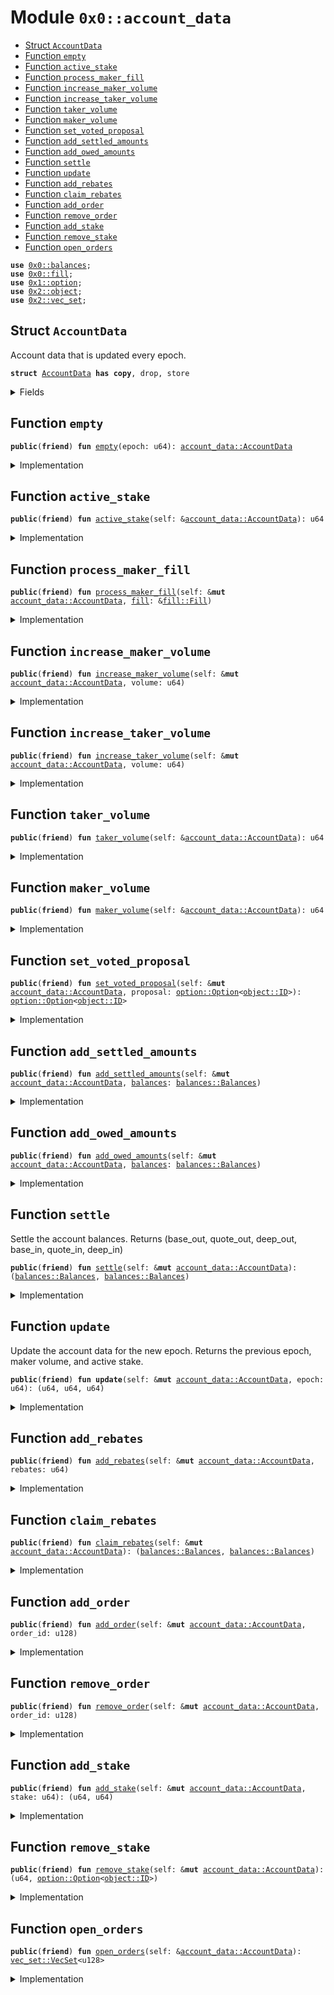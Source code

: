 
<a name="0x0_account_data"></a>

# Module `0x0::account_data`



-  [Struct `AccountData`](#0x0_account_data_AccountData)
-  [Function `empty`](#0x0_account_data_empty)
-  [Function `active_stake`](#0x0_account_data_active_stake)
-  [Function `process_maker_fill`](#0x0_account_data_process_maker_fill)
-  [Function `increase_maker_volume`](#0x0_account_data_increase_maker_volume)
-  [Function `increase_taker_volume`](#0x0_account_data_increase_taker_volume)
-  [Function `taker_volume`](#0x0_account_data_taker_volume)
-  [Function `maker_volume`](#0x0_account_data_maker_volume)
-  [Function `set_voted_proposal`](#0x0_account_data_set_voted_proposal)
-  [Function `add_settled_amounts`](#0x0_account_data_add_settled_amounts)
-  [Function `add_owed_amounts`](#0x0_account_data_add_owed_amounts)
-  [Function `settle`](#0x0_account_data_settle)
-  [Function `update`](#0x0_account_data_update)
-  [Function `add_rebates`](#0x0_account_data_add_rebates)
-  [Function `claim_rebates`](#0x0_account_data_claim_rebates)
-  [Function `add_order`](#0x0_account_data_add_order)
-  [Function `remove_order`](#0x0_account_data_remove_order)
-  [Function `add_stake`](#0x0_account_data_add_stake)
-  [Function `remove_stake`](#0x0_account_data_remove_stake)
-  [Function `open_orders`](#0x0_account_data_open_orders)


<pre><code><b>use</b> <a href="balances.md#0x0_balances">0x0::balances</a>;
<b>use</b> <a href="fill.md#0x0_fill">0x0::fill</a>;
<b>use</b> <a href="dependencies/move-stdlib/option.md#0x1_option">0x1::option</a>;
<b>use</b> <a href="dependencies/sui-framework/object.md#0x2_object">0x2::object</a>;
<b>use</b> <a href="dependencies/sui-framework/vec_set.md#0x2_vec_set">0x2::vec_set</a>;
</code></pre>



<a name="0x0_account_data_AccountData"></a>

## Struct `AccountData`

Account data that is updated every epoch.


<pre><code><b>struct</b> <a href="account_data.md#0x0_account_data_AccountData">AccountData</a> <b>has</b> <b>copy</b>, drop, store
</code></pre>



<details>
<summary>Fields</summary>


<dl>
<dt>
<code>epoch: u64</code>
</dt>
<dd>

</dd>
<dt>
<code>open_orders: <a href="dependencies/sui-framework/vec_set.md#0x2_vec_set_VecSet">vec_set::VecSet</a>&lt;u128&gt;</code>
</dt>
<dd>

</dd>
<dt>
<code>taker_volume: u64</code>
</dt>
<dd>

</dd>
<dt>
<code>maker_volume: u64</code>
</dt>
<dd>

</dd>
<dt>
<code>active_stake: u64</code>
</dt>
<dd>

</dd>
<dt>
<code>inactive_stake: u64</code>
</dt>
<dd>

</dd>
<dt>
<code>voted_proposal: <a href="dependencies/move-stdlib/option.md#0x1_option_Option">option::Option</a>&lt;<a href="dependencies/sui-framework/object.md#0x2_object_ID">object::ID</a>&gt;</code>
</dt>
<dd>

</dd>
<dt>
<code>unclaimed_rebates: u64</code>
</dt>
<dd>

</dd>
<dt>
<code>settled_balances: <a href="balances.md#0x0_balances_Balances">balances::Balances</a></code>
</dt>
<dd>

</dd>
<dt>
<code>owed_balances: <a href="balances.md#0x0_balances_Balances">balances::Balances</a></code>
</dt>
<dd>

</dd>
</dl>


</details>

<a name="0x0_account_data_empty"></a>

## Function `empty`



<pre><code><b>public</b>(<b>friend</b>) <b>fun</b> <a href="account_data.md#0x0_account_data_empty">empty</a>(epoch: u64): <a href="account_data.md#0x0_account_data_AccountData">account_data::AccountData</a>
</code></pre>



<details>
<summary>Implementation</summary>


<pre><code><b>public</b>(package) <b>fun</b> <a href="account_data.md#0x0_account_data_empty">empty</a>(
    epoch: u64,
): <a href="account_data.md#0x0_account_data_AccountData">AccountData</a> {
    <a href="account_data.md#0x0_account_data_AccountData">AccountData</a> {
        epoch,
        open_orders: <a href="dependencies/sui-framework/vec_set.md#0x2_vec_set_empty">vec_set::empty</a>(),
        taker_volume: 0,
        maker_volume: 0,
        active_stake: 0,
        inactive_stake: 0,
        voted_proposal: <a href="dependencies/move-stdlib/option.md#0x1_option_none">option::none</a>(),
        unclaimed_rebates: 0,
        settled_balances: <a href="balances.md#0x0_balances_empty">balances::empty</a>(),
        owed_balances: <a href="balances.md#0x0_balances_empty">balances::empty</a>(),
    }
}
</code></pre>



</details>

<a name="0x0_account_data_active_stake"></a>

## Function `active_stake`



<pre><code><b>public</b>(<b>friend</b>) <b>fun</b> <a href="account_data.md#0x0_account_data_active_stake">active_stake</a>(self: &<a href="account_data.md#0x0_account_data_AccountData">account_data::AccountData</a>): u64
</code></pre>



<details>
<summary>Implementation</summary>


<pre><code><b>public</b>(package) <b>fun</b> <a href="account_data.md#0x0_account_data_active_stake">active_stake</a>(
    self: &<a href="account_data.md#0x0_account_data_AccountData">AccountData</a>,
): u64 {
    self.active_stake
}
</code></pre>



</details>

<a name="0x0_account_data_process_maker_fill"></a>

## Function `process_maker_fill`



<pre><code><b>public</b>(<b>friend</b>) <b>fun</b> <a href="account_data.md#0x0_account_data_process_maker_fill">process_maker_fill</a>(self: &<b>mut</b> <a href="account_data.md#0x0_account_data_AccountData">account_data::AccountData</a>, <a href="fill.md#0x0_fill">fill</a>: &<a href="fill.md#0x0_fill_Fill">fill::Fill</a>)
</code></pre>



<details>
<summary>Implementation</summary>


<pre><code><b>public</b>(package) <b>fun</b> <a href="account_data.md#0x0_account_data_process_maker_fill">process_maker_fill</a>(
    self: &<b>mut</b> <a href="account_data.md#0x0_account_data_AccountData">AccountData</a>,
    <a href="fill.md#0x0_fill">fill</a>: &Fill,
) {
    self.settled_balances.add_balances(*<a href="fill.md#0x0_fill">fill</a>.settled_balances());
    <b>if</b> (!<a href="fill.md#0x0_fill">fill</a>.expired()) {
        self.maker_volume = self.maker_volume + <a href="fill.md#0x0_fill">fill</a>.volume();
    };
    <b>if</b> (<a href="fill.md#0x0_fill">fill</a>.expired() || <a href="fill.md#0x0_fill">fill</a>.completed()) {
        self.open_orders.remove(&<a href="fill.md#0x0_fill">fill</a>.order_id());
    }
}
</code></pre>



</details>

<a name="0x0_account_data_increase_maker_volume"></a>

## Function `increase_maker_volume`



<pre><code><b>public</b>(<b>friend</b>) <b>fun</b> <a href="account_data.md#0x0_account_data_increase_maker_volume">increase_maker_volume</a>(self: &<b>mut</b> <a href="account_data.md#0x0_account_data_AccountData">account_data::AccountData</a>, volume: u64)
</code></pre>



<details>
<summary>Implementation</summary>


<pre><code><b>public</b>(package) <b>fun</b> <a href="account_data.md#0x0_account_data_increase_maker_volume">increase_maker_volume</a>(
    self: &<b>mut</b> <a href="account_data.md#0x0_account_data_AccountData">AccountData</a>,
    volume: u64,
) {
    self.maker_volume = self.maker_volume + volume;
}
</code></pre>



</details>

<a name="0x0_account_data_increase_taker_volume"></a>

## Function `increase_taker_volume`



<pre><code><b>public</b>(<b>friend</b>) <b>fun</b> <a href="account_data.md#0x0_account_data_increase_taker_volume">increase_taker_volume</a>(self: &<b>mut</b> <a href="account_data.md#0x0_account_data_AccountData">account_data::AccountData</a>, volume: u64)
</code></pre>



<details>
<summary>Implementation</summary>


<pre><code><b>public</b>(package) <b>fun</b> <a href="account_data.md#0x0_account_data_increase_taker_volume">increase_taker_volume</a>(
    self: &<b>mut</b> <a href="account_data.md#0x0_account_data_AccountData">AccountData</a>,
    volume: u64,
) {
    self.taker_volume = self.taker_volume + volume;
}
</code></pre>



</details>

<a name="0x0_account_data_taker_volume"></a>

## Function `taker_volume`



<pre><code><b>public</b>(<b>friend</b>) <b>fun</b> <a href="account_data.md#0x0_account_data_taker_volume">taker_volume</a>(self: &<a href="account_data.md#0x0_account_data_AccountData">account_data::AccountData</a>): u64
</code></pre>



<details>
<summary>Implementation</summary>


<pre><code><b>public</b>(package) <b>fun</b> <a href="account_data.md#0x0_account_data_taker_volume">taker_volume</a>(
    self: &<a href="account_data.md#0x0_account_data_AccountData">AccountData</a>,
): u64 {
    self.taker_volume
}
</code></pre>



</details>

<a name="0x0_account_data_maker_volume"></a>

## Function `maker_volume`



<pre><code><b>public</b>(<b>friend</b>) <b>fun</b> <a href="account_data.md#0x0_account_data_maker_volume">maker_volume</a>(self: &<a href="account_data.md#0x0_account_data_AccountData">account_data::AccountData</a>): u64
</code></pre>



<details>
<summary>Implementation</summary>


<pre><code><b>public</b>(package) <b>fun</b> <a href="account_data.md#0x0_account_data_maker_volume">maker_volume</a>(
    self: &<a href="account_data.md#0x0_account_data_AccountData">AccountData</a>,
): u64 {
    self.maker_volume
}
</code></pre>



</details>

<a name="0x0_account_data_set_voted_proposal"></a>

## Function `set_voted_proposal`



<pre><code><b>public</b>(<b>friend</b>) <b>fun</b> <a href="account_data.md#0x0_account_data_set_voted_proposal">set_voted_proposal</a>(self: &<b>mut</b> <a href="account_data.md#0x0_account_data_AccountData">account_data::AccountData</a>, proposal: <a href="dependencies/move-stdlib/option.md#0x1_option_Option">option::Option</a>&lt;<a href="dependencies/sui-framework/object.md#0x2_object_ID">object::ID</a>&gt;): <a href="dependencies/move-stdlib/option.md#0x1_option_Option">option::Option</a>&lt;<a href="dependencies/sui-framework/object.md#0x2_object_ID">object::ID</a>&gt;
</code></pre>



<details>
<summary>Implementation</summary>


<pre><code><b>public</b>(package) <b>fun</b> <a href="account_data.md#0x0_account_data_set_voted_proposal">set_voted_proposal</a>(
    self: &<b>mut</b> <a href="account_data.md#0x0_account_data_AccountData">AccountData</a>,
    proposal: Option&lt;ID&gt;
): Option&lt;ID&gt; {
    <b>let</b> prev_proposal = self.voted_proposal;
    self.voted_proposal = proposal;

    prev_proposal
}
</code></pre>



</details>

<a name="0x0_account_data_add_settled_amounts"></a>

## Function `add_settled_amounts`



<pre><code><b>public</b>(<b>friend</b>) <b>fun</b> <a href="account_data.md#0x0_account_data_add_settled_amounts">add_settled_amounts</a>(self: &<b>mut</b> <a href="account_data.md#0x0_account_data_AccountData">account_data::AccountData</a>, <a href="balances.md#0x0_balances">balances</a>: <a href="balances.md#0x0_balances_Balances">balances::Balances</a>)
</code></pre>



<details>
<summary>Implementation</summary>


<pre><code><b>public</b>(package) <b>fun</b> <a href="account_data.md#0x0_account_data_add_settled_amounts">add_settled_amounts</a>(
    self: &<b>mut</b> <a href="account_data.md#0x0_account_data_AccountData">AccountData</a>,
    <a href="balances.md#0x0_balances">balances</a>: Balances,
) {
    self.settled_balances.add_balances(<a href="balances.md#0x0_balances">balances</a>);
}
</code></pre>



</details>

<a name="0x0_account_data_add_owed_amounts"></a>

## Function `add_owed_amounts`



<pre><code><b>public</b>(<b>friend</b>) <b>fun</b> <a href="account_data.md#0x0_account_data_add_owed_amounts">add_owed_amounts</a>(self: &<b>mut</b> <a href="account_data.md#0x0_account_data_AccountData">account_data::AccountData</a>, <a href="balances.md#0x0_balances">balances</a>: <a href="balances.md#0x0_balances_Balances">balances::Balances</a>)
</code></pre>



<details>
<summary>Implementation</summary>


<pre><code><b>public</b>(package) <b>fun</b> <a href="account_data.md#0x0_account_data_add_owed_amounts">add_owed_amounts</a>(
    self: &<b>mut</b> <a href="account_data.md#0x0_account_data_AccountData">AccountData</a>,
    <a href="balances.md#0x0_balances">balances</a>: Balances,
) {
    self.owed_balances.add_balances(<a href="balances.md#0x0_balances">balances</a>);
}
</code></pre>



</details>

<a name="0x0_account_data_settle"></a>

## Function `settle`

Settle the account balances.
Returns (base_out, quote_out, deep_out, base_in, quote_in, deep_in)


<pre><code><b>public</b>(<b>friend</b>) <b>fun</b> <a href="account_data.md#0x0_account_data_settle">settle</a>(self: &<b>mut</b> <a href="account_data.md#0x0_account_data_AccountData">account_data::AccountData</a>): (<a href="balances.md#0x0_balances_Balances">balances::Balances</a>, <a href="balances.md#0x0_balances_Balances">balances::Balances</a>)
</code></pre>



<details>
<summary>Implementation</summary>


<pre><code><b>public</b>(package) <b>fun</b> <a href="account_data.md#0x0_account_data_settle">settle</a>(
    self: &<b>mut</b> <a href="account_data.md#0x0_account_data_AccountData">AccountData</a>,
): (Balances, Balances) {
    <b>let</b> settled = self.settled_balances.reset();
    <b>let</b> owed = self.owed_balances.reset();

    (settled, owed)
}
</code></pre>



</details>

<a name="0x0_account_data_update"></a>

## Function `update`

Update the account data for the new epoch.
Returns the previous epoch, maker volume, and active stake.


<pre><code><b>public</b>(<b>friend</b>) <b>fun</b> <b>update</b>(self: &<b>mut</b> <a href="account_data.md#0x0_account_data_AccountData">account_data::AccountData</a>, epoch: u64): (u64, u64, u64)
</code></pre>



<details>
<summary>Implementation</summary>


<pre><code><b>public</b>(package) <b>fun</b> <b>update</b>(
    self: &<b>mut</b> <a href="account_data.md#0x0_account_data_AccountData">AccountData</a>,
    epoch: u64,
): (u64, u64, u64) {
    <b>if</b> (self.epoch == epoch) <b>return</b> (0, 0, 0);

    <b>let</b> prev_epoch = self.epoch;
    <b>let</b> maker_volume = self.maker_volume;
    <b>let</b> active_stake = self.active_stake;

    self.epoch = epoch;
    self.maker_volume = 0;
    self.taker_volume = 0;
    self.active_stake = self.active_stake + self.inactive_stake;
    self.inactive_stake = 0;
    self.voted_proposal = <a href="dependencies/move-stdlib/option.md#0x1_option_none">option::none</a>();

    (prev_epoch, maker_volume, active_stake)
}
</code></pre>



</details>

<a name="0x0_account_data_add_rebates"></a>

## Function `add_rebates`



<pre><code><b>public</b>(<b>friend</b>) <b>fun</b> <a href="account_data.md#0x0_account_data_add_rebates">add_rebates</a>(self: &<b>mut</b> <a href="account_data.md#0x0_account_data_AccountData">account_data::AccountData</a>, rebates: u64)
</code></pre>



<details>
<summary>Implementation</summary>


<pre><code><b>public</b>(package) <b>fun</b> <a href="account_data.md#0x0_account_data_add_rebates">add_rebates</a>(
    self: &<b>mut</b> <a href="account_data.md#0x0_account_data_AccountData">AccountData</a>,
    rebates: u64,
) {
    self.unclaimed_rebates = self.unclaimed_rebates + rebates;
}
</code></pre>



</details>

<a name="0x0_account_data_claim_rebates"></a>

## Function `claim_rebates`



<pre><code><b>public</b>(<b>friend</b>) <b>fun</b> <a href="account_data.md#0x0_account_data_claim_rebates">claim_rebates</a>(self: &<b>mut</b> <a href="account_data.md#0x0_account_data_AccountData">account_data::AccountData</a>): (<a href="balances.md#0x0_balances_Balances">balances::Balances</a>, <a href="balances.md#0x0_balances_Balances">balances::Balances</a>)
</code></pre>



<details>
<summary>Implementation</summary>


<pre><code><b>public</b>(package) <b>fun</b> <a href="account_data.md#0x0_account_data_claim_rebates">claim_rebates</a>(
    self: &<b>mut</b> <a href="account_data.md#0x0_account_data_AccountData">AccountData</a>,
): (Balances, Balances) {
    self.settled_balances.add_deep(self.unclaimed_rebates);
    self.unclaimed_rebates = 0;

    self.<a href="account_data.md#0x0_account_data_settle">settle</a>()
}
</code></pre>



</details>

<a name="0x0_account_data_add_order"></a>

## Function `add_order`



<pre><code><b>public</b>(<b>friend</b>) <b>fun</b> <a href="account_data.md#0x0_account_data_add_order">add_order</a>(self: &<b>mut</b> <a href="account_data.md#0x0_account_data_AccountData">account_data::AccountData</a>, order_id: u128)
</code></pre>



<details>
<summary>Implementation</summary>


<pre><code><b>public</b>(package) <b>fun</b> <a href="account_data.md#0x0_account_data_add_order">add_order</a>(
    self: &<b>mut</b> <a href="account_data.md#0x0_account_data_AccountData">AccountData</a>,
    order_id: u128,
) {
    self.open_orders.insert(order_id);
}
</code></pre>



</details>

<a name="0x0_account_data_remove_order"></a>

## Function `remove_order`



<pre><code><b>public</b>(<b>friend</b>) <b>fun</b> <a href="account_data.md#0x0_account_data_remove_order">remove_order</a>(self: &<b>mut</b> <a href="account_data.md#0x0_account_data_AccountData">account_data::AccountData</a>, order_id: u128)
</code></pre>



<details>
<summary>Implementation</summary>


<pre><code><b>public</b>(package) <b>fun</b> <a href="account_data.md#0x0_account_data_remove_order">remove_order</a>(
    self: &<b>mut</b> <a href="account_data.md#0x0_account_data_AccountData">AccountData</a>,
    order_id: u128,
) {
    self.open_orders.remove(&order_id)
}
</code></pre>



</details>

<a name="0x0_account_data_add_stake"></a>

## Function `add_stake`



<pre><code><b>public</b>(<b>friend</b>) <b>fun</b> <a href="account_data.md#0x0_account_data_add_stake">add_stake</a>(self: &<b>mut</b> <a href="account_data.md#0x0_account_data_AccountData">account_data::AccountData</a>, stake: u64): (u64, u64)
</code></pre>



<details>
<summary>Implementation</summary>


<pre><code><b>public</b>(package) <b>fun</b> <a href="account_data.md#0x0_account_data_add_stake">add_stake</a>(
    self: &<b>mut</b> <a href="account_data.md#0x0_account_data_AccountData">AccountData</a>,
    stake: u64,
): (u64, u64) {
    <b>let</b> stake_before = self.active_stake + self.inactive_stake;
    self.inactive_stake = self.inactive_stake + stake;
    self.owed_balances.add_deep(stake);

    (stake_before, stake_before + self.inactive_stake)
}
</code></pre>



</details>

<a name="0x0_account_data_remove_stake"></a>

## Function `remove_stake`



<pre><code><b>public</b>(<b>friend</b>) <b>fun</b> <a href="account_data.md#0x0_account_data_remove_stake">remove_stake</a>(self: &<b>mut</b> <a href="account_data.md#0x0_account_data_AccountData">account_data::AccountData</a>): (u64, <a href="dependencies/move-stdlib/option.md#0x1_option_Option">option::Option</a>&lt;<a href="dependencies/sui-framework/object.md#0x2_object_ID">object::ID</a>&gt;)
</code></pre>



<details>
<summary>Implementation</summary>


<pre><code><b>public</b>(package) <b>fun</b> <a href="account_data.md#0x0_account_data_remove_stake">remove_stake</a>(
    self: &<b>mut</b> <a href="account_data.md#0x0_account_data_AccountData">AccountData</a>,
): (u64, Option&lt;ID&gt;) {
    <b>let</b> stake_before = self.active_stake + self.inactive_stake;
    <b>let</b> voted_proposal = self.voted_proposal;
    self.active_stake = 0;
    self.inactive_stake = 0;
    self.voted_proposal = <a href="dependencies/move-stdlib/option.md#0x1_option_none">option::none</a>();
    self.settled_balances.add_deep(stake_before);

    (stake_before, voted_proposal)
}
</code></pre>



</details>

<a name="0x0_account_data_open_orders"></a>

## Function `open_orders`



<pre><code><b>public</b>(<b>friend</b>) <b>fun</b> <a href="account_data.md#0x0_account_data_open_orders">open_orders</a>(self: &<a href="account_data.md#0x0_account_data_AccountData">account_data::AccountData</a>): <a href="dependencies/sui-framework/vec_set.md#0x2_vec_set_VecSet">vec_set::VecSet</a>&lt;u128&gt;
</code></pre>



<details>
<summary>Implementation</summary>


<pre><code><b>public</b>(package) <b>fun</b> <a href="account_data.md#0x0_account_data_open_orders">open_orders</a>(
    self: &<a href="account_data.md#0x0_account_data_AccountData">AccountData</a>,
): VecSet&lt;u128&gt; {
    self.open_orders
}
</code></pre>



</details>
